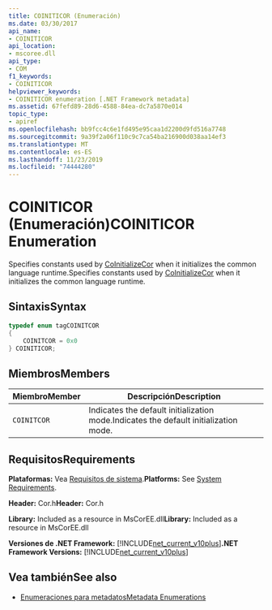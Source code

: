 ```yaml
---
title: COINITICOR (Enumeración)
ms.date: 03/30/2017
api_name:
- COINITICOR
api_location:
- mscoree.dll
api_type:
- COM
f1_keywords:
- COINITICOR
helpviewer_keywords:
- COINITICOR enumeration [.NET Framework metadata]
ms.assetid: 67fefd89-28d6-4588-84ea-dc7a5870e014
topic_type:
- apiref
ms.openlocfilehash: bb9fcc4c6e1fd495e95caa1d2200d9fd516a7748
ms.sourcegitcommit: 9a39f2a06f110c9c7ca54ba216900d038aa14ef3
ms.translationtype: MT
ms.contentlocale: es-ES
ms.lasthandoff: 11/23/2019
ms.locfileid: "74444280"
---
```

# <a name="coiniticor-enumeration"></a><span data-ttu-id="c66d4-102">COINITICOR (Enumeración)</span><span class="sxs-lookup"><span data-stu-id="c66d4-102">COINITICOR Enumeration</span></span>
<span data-ttu-id="c66d4-103">Specifies constants used by [CoInitializeCor](../../../../docs/framework/unmanaged-api/hosting/coinitializecor-function.md) when it initializes the common language runtime.</span><span class="sxs-lookup"><span data-stu-id="c66d4-103">Specifies constants used by [CoInitializeCor](../../../../docs/framework/unmanaged-api/hosting/coinitializecor-function.md) when it initializes the common language runtime.</span></span>  
  
## <a name="syntax"></a><span data-ttu-id="c66d4-104">Sintaxis</span><span class="sxs-lookup"><span data-stu-id="c66d4-104">Syntax</span></span>  
  
```cpp  
typedef enum tagCOINITCOR  
{  
    COINITCOR = 0x0  
} COINITICOR;  
```  
  
## <a name="members"></a><span data-ttu-id="c66d4-105">Miembros</span><span class="sxs-lookup"><span data-stu-id="c66d4-105">Members</span></span>  
  
|<span data-ttu-id="c66d4-106">Miembro</span><span class="sxs-lookup"><span data-stu-id="c66d4-106">Member</span></span>|<span data-ttu-id="c66d4-107">Descripción</span><span class="sxs-lookup"><span data-stu-id="c66d4-107">Description</span></span>|  
|------------|-----------------|  
|`COINITCOR`|<span data-ttu-id="c66d4-108">Indicates the default initialization mode.</span><span class="sxs-lookup"><span data-stu-id="c66d4-108">Indicates the default initialization mode.</span></span>|  
  
## <a name="requirements"></a><span data-ttu-id="c66d4-109">Requisitos</span><span class="sxs-lookup"><span data-stu-id="c66d4-109">Requirements</span></span>  
 <span data-ttu-id="c66d4-110">**Plataformas:** Vea [Requisitos de sistema](../../../../docs/framework/get-started/system-requirements.md).</span><span class="sxs-lookup"><span data-stu-id="c66d4-110">**Platforms:** See [System Requirements](../../../../docs/framework/get-started/system-requirements.md).</span></span>  
  
 <span data-ttu-id="c66d4-111">**Header:** Cor.h</span><span class="sxs-lookup"><span data-stu-id="c66d4-111">**Header:** Cor.h</span></span>  
  
 <span data-ttu-id="c66d4-112">**Library:** Included as a resource in MsCorEE.dll</span><span class="sxs-lookup"><span data-stu-id="c66d4-112">**Library:** Included as a resource in MsCorEE.dll</span></span>  
  
 <span data-ttu-id="c66d4-113">**Versiones de .NET Framework:** [!INCLUDE[net_current_v10plus](../../../../includes/net-current-v10plus-md.md)]</span><span class="sxs-lookup"><span data-stu-id="c66d4-113">**.NET Framework Versions:** [!INCLUDE[net_current_v10plus](../../../../includes/net-current-v10plus-md.md)]</span></span>  
  
## <a name="see-also"></a><span data-ttu-id="c66d4-114">Vea también</span><span class="sxs-lookup"><span data-stu-id="c66d4-114">See also</span></span>

- [<span data-ttu-id="c66d4-115">Enumeraciones para metadatos</span><span class="sxs-lookup"><span data-stu-id="c66d4-115">Metadata Enumerations</span></span>](../../../../docs/framework/unmanaged-api/metadata/metadata-enumerations.md)
